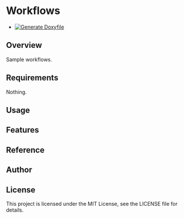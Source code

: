 # Workflows

- [![Generate Doxyfile](https://github.com/asabon/Workflows/actions/workflows/gen-doxyfile.yml/badge.svg?branch=main)](https://github.com/asabon/Workflows/actions/workflows/gen-doxyfile.yml)

## Overview

Sample workflows.

## Requirements

Nothing.

## Usage

## Features

## Reference

## Author

## License

This project is licensed under the MIT License, see the LICENSE file for details.
